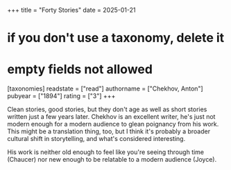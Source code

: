 +++
title = "Forty Stories"
date = 2025-01-21
# if you don't use a taxonomy, delete it
# empty fields not allowed
[taxonomies]
  readstate = ["read"]
  authorname = ["Chekhov, Anton"]
  pubyear = ["1894"]
  rating = ["3"]
+++

Clean stories, good stories, but they don't age as well as short stories written just a few years later. Chekhov is an excellent writer, he's just not modern enough for a modern audience to glean poignancy from his work. This might be a translation thing, too, but I think it's probably a broader cultural shift in storytelling, and what's considered interesting.

His work is neither old enough to feel like you're seeing through time (Chaucer) nor new enough to be relatable to a modern audience (Joyce).